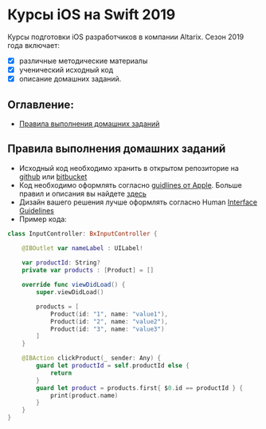 # Курсы iOS на Swift 2019

Курсы подготовки iOS разработчиков в компании Altarix. Сезон 2019 года включает:
- [x] различные методические материалы
- [x] ученический исходный код
- [x] описание домашних заданий.

## Оглавление:

* [Правила выполнения домашних заданий](README.md#codeStyle)


## <a name="codeStyle"></a>Правила выполнения домашних заданий

* Исходный код необходимо хранить в открытом репозиторие на [github](https://github.com) или [bitbucket](https://bitbucket.org/)
* Код необходимо оформлять согласно [guidlines от Apple](https://swift.org/documentation/api-design-guidelines/#fundamentals). Больше правил и описания вы найдете [здесь](https://google.github.io/swift/)
* Дизайн вашего решения лучше оформлять согласно Human [Interface Guidelines](https://developer.apple.com/design/human-interface-guidelines/)
* Пример кода:
```swift
class InputController: BxInputController {

    @IBOutlet var nameLabel : UILabel!
    
    var productId: String?
    private var products : [Product] = []

    override func viewDidLoad() {
        super.viewDidLoad()

        products = [
            Product(id: "1", name: "value1"),
            Product(id: "2", name: "value2"),
            Product(id: "3", name: "value3")
        ]
    }

    @IBAction clickProduct(_ sender: Any) {
        guard let productId = self.productId else {
            return
        }
        guard let product = products.first{ $0.id == productId } {
            print(product.name)
        }
    }
}

```

